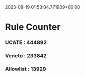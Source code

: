 2023-08-19 01:53:04.771909+00:00
# Rule Counter 
 ### UCATE : 444892

 ### Veneto : 233842

 ### Allowlist : 13929